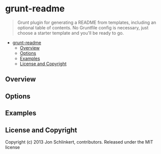 # grunt-readme

> Grunt plugin for generating a README from templates, including an optional table of contents. No Gruntfile config is necessary, just choose a starter template and you'll be ready to go.

* [grunt-readme](#name)
  * [Overview](#overview)
  * [Options](#options)
  * [Examples](#examples)
  * [License and Copyright](#license-and-copyright)


## Overview


## Options


## Examples


## License and Copyright
Copyright (c) 2013 Jon Schlinkert, contributors.
Released under the MIT license